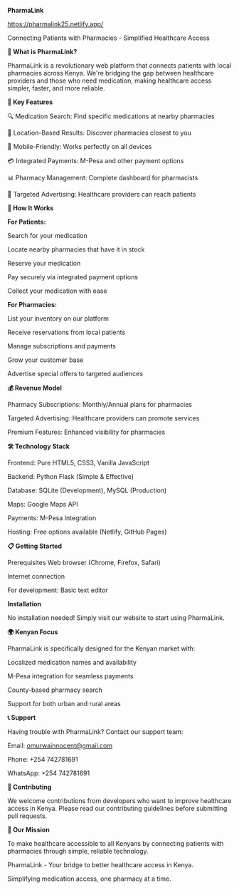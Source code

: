 **PharmaLink**

https://pharmalink25.netlify.app/


Connecting Patients with Pharmacies - Simplified Healthcare Access


**🏥 What is PharmaLink?**


PharmaLink is a revolutionary web platform that connects patients with local pharmacies across Kenya. We're bridging the gap between healthcare providers and those who need medication, making healthcare access simpler, faster, and more reliable.

**🌟 Key Features**


🔍 Medication Search: Find specific medications at nearby pharmacies

📍 Location-Based Results: Discover pharmacies closest to you

📱 Mobile-Friendly: Works perfectly on all devices

💳 Integrated Payments: M-Pesa and other payment options

📊 Pharmacy Management: Complete dashboard for pharmacists

🎯 Targeted Advertising: Healthcare providers can reach patients

**🚀 How It Works**


**For Patients:**


Search for your medication

Locate nearby pharmacies that have it in stock

Reserve your medication

Pay securely via integrated payment options

Collect your medication with ease

**For Pharmacies:**


List your inventory on our platform

Receive reservations from local patients

Manage subscriptions and payments

Grow your customer base

Advertise special offers to targeted audiences

**💰 Revenue Model**


Pharmacy Subscriptions: Monthly/Annual plans for pharmacies

Targeted Advertising: Healthcare providers can promote services

Premium Features: Enhanced visibility for pharmacies

**🛠️ Technology Stack**


Frontend: Pure HTML5, CSS3, Vanilla JavaScript

Backend: Python Flask (Simple & Effective)

Database: SQLite (Development), MySQL (Production)

Maps: Google Maps API

Payments: M-Pesa Integration

Hosting: Free options available (Netlify, GitHub Pages)

**📋 Getting Started**


Prerequisites
Web browser (Chrome, Firefox, Safari)

Internet connection

For development: Basic text editor

**Installation**


No installation needed! Simply visit our website to start using PharmaLink.


**🌍 Kenyan Focus**


PharmaLink is specifically designed for the Kenyan market with:

Localized medication names and availability

M-Pesa integration for seamless payments

County-based pharmacy search

Support for both urban and rural areas

**📞 Support**


Having trouble with PharmaLink? Contact our support team:

Email: omurwainnocent@gmail.com

Phone: +254 742781691

WhatsApp: +254 742781691

**🤝 Contributing**


We welcome contributions from developers who want to improve healthcare access in Kenya. Please read our contributing guidelines before submitting pull requests.


**🎯 Our Mission**


To make healthcare accessible to all Kenyans by connecting patients with pharmacies through simple, reliable technology.

PharmaLink - Your bridge to better healthcare access in Kenya.

Simplifying medication access, one pharmacy at a time.
